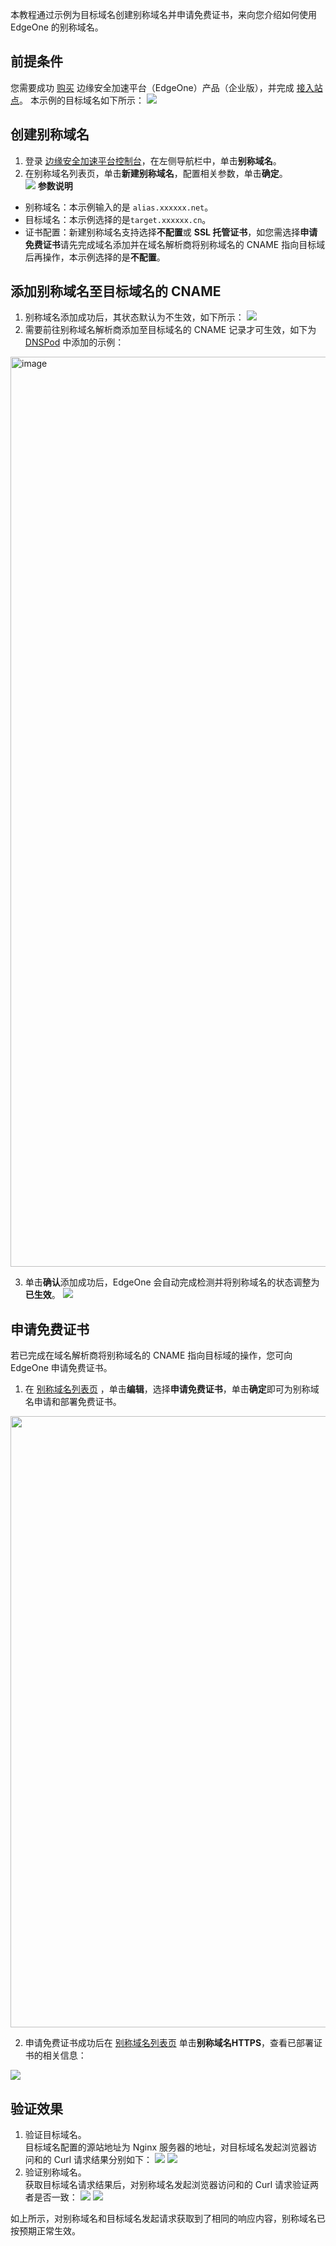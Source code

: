 本教程通过示例为目标域名创建别称域名并申请免费证书，来向您介绍如何使用 EdgeOne 的别称域名。

## 前提条件
您需要成功 [购买](https://console.cloud.tencent.com/edgeone) 边缘安全加速平台（EdgeOne）产品（企业版），并完成 [接入站点](https://cloud.tencent.com/document/product/1552/70788)。
本示例的目标域名如下所示：
![](https://qcloudimg.tencent-cloud.cn/raw/a51ce67eff5f6f0e73894c13f5d78a60.png)


## 创建别称域名
1. 登录 [边缘安全加速平台控制台](https://console.cloud.tencent.com/edgeone)，在左侧导航栏中，单击**别称域名**。
2. 在别称域名列表页，单击**新建别称域名**，配置相关参数，单击**确定**。  
![](https://qcloudimg.tencent-cloud.cn/raw/7e244d54623ddf2ea97bd1e4d980609d.png)
**参数说明**    
  - 别称域名：本示例输入的是 `alias.xxxxxx.net`。
  - 目标域名：本示例选择的是`target.xxxxxx.cn`。
  - 证书配置：新建别称域名支持选择**不配置**或 **SSL 托管证书**，如您需选择**申请免费证书**请先完成域名添加并在域名解析商将别称域名的 CNAME 指向目标域后再操作，本示例选择的是**不配置**。

## 添加别称域名至目标域名的 CNAME
1. 别称域名添加成功后，其状态默认为不生效，如下所示：
![](https://qcloudimg.tencent-cloud.cn/raw/c1f93e00f64f9f6d39760ac6765f4cbf.png)
2. 需要前往别称域名解析商添加至目标域名的 CNAME 记录才可生效，如下为 [DNSPod](https://console.cloud.tencent.com/cns)  中添加的示例：   
<img width="1456" alt="image" src="https://user-images.githubusercontent.com/114125357/200472854-a076643f-af85-49eb-89b9-1474477c09cb.png">   

3. 单击**确认**添加成功后，EdgeOne 会自动完成检测并将别称域名的状态调整为**已生效**。
![](https://qcloudimg.tencent-cloud.cn/raw/7c68d2036568f17f000a57e6992ca9fa.png)

## 申请免费证书
若已完成在域名解析商将别称域名的 CNAME 指向目标域的操作，您可向 EdgeOne 申请免费证书。   
1. 在 [别称域名列表页](https://console.cloud.tencent.com/edgeone/alias-domain) ，单击**编辑**，选择**申请免费证书**，单击**确定**即可为别称域名申请和部署免费证书。 
<img src="https://qcloudimg.tencent-cloud.cn/raw/7e244d54623ddf2ea97bd1e4d980609d.png" width=978px>     

2. 申请免费证书成功后在 [别称域名列表页](https://console.cloud.tencent.com/edgeone/alias-domain) 单击**别称域名HTTPS**，查看已部署证书的相关信息：   

![](https://qcloudimg.tencent-cloud.cn/raw/ca2f6e2da9178fa9434fe4c6e229c42f.png)

## 验证效果
1. 验证目标域名。      
   目标域名配置的源站地址为 Nginx 服务器的地址，对目标域名发起浏览器访问和的 Curl 请求结果分别如下：
![](https://qcloudimg.tencent-cloud.cn/raw/44fc69800f98b9d3a903e7b90458baa4.png)
![](https://qcloudimg.tencent-cloud.cn/raw/24167e0f207e7657e4c54cff5ee59bde.png)
2. 验证别称域名。      
   获取目标域名请求结果后，对别称域名发起浏览器访问和的 Curl 请求验证两者是否一致：
![](https://qcloudimg.tencent-cloud.cn/raw/4ff1a7bd8b8b6a6e92b4b688998ef66c.png)
![](https://qcloudimg.tencent-cloud.cn/raw/f8369022667d2b3b258fc092b202b430.png)

如上所示，对别称域名和目标域名发起请求获取到了相同的响应内容，别称域名已按预期正常生效。
